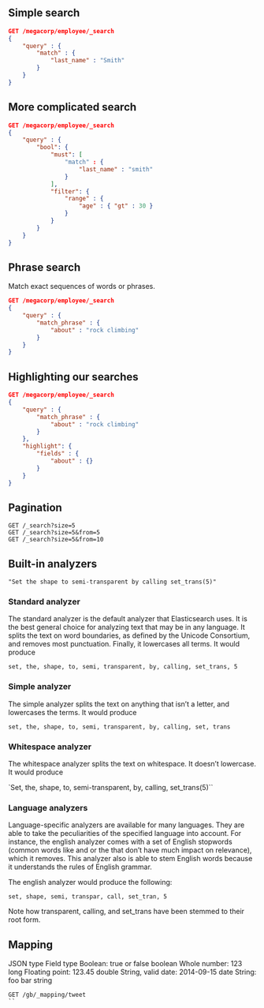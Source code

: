 ## Simple search

```json
GET /megacorp/employee/_search
{
    "query" : {
        "match" : {
            "last_name" : "Smith"
        }
    }
}
```

## More complicated search

```json
GET /megacorp/employee/_search
{
    "query" : {
        "bool": {
            "must": [
                "match" : {
                    "last_name" : "smith"
                }
            ],
            "filter": {
                "range" : {
                    "age" : { "gt" : 30 }
                }
            }
        }
    }
}
```

## Phrase search

Match exact sequences of words or phrases.

```json
GET /megacorp/employee/_search
{
    "query" : {
        "match_phrase" : {
            "about" : "rock climbing"
        }
    }
}
```

## Highlighting our searches

```json
GET /megacorp/employee/_search
{
    "query" : {
        "match_phrase" : {
            "about" : "rock climbing"
        }
    },
    "highlight": {
        "fields" : {
            "about" : {}
        }
    }
}
```

## Pagination

```
GET /_search?size=5
GET /_search?size=5&from=5
GET /_search?size=5&from=10
```

## Built-in analyzers

```
"Set the shape to semi-transparent by calling set_trans(5)"
```

### Standard analyzer

The standard analyzer is the default analyzer that Elasticsearch uses. It is the best general choice for analyzing text that may be in any language. It splits the text on word boundaries, as defined by the Unicode Consortium, and removes most punctuation. Finally, it lowercases all terms. It would produce

`set, the, shape, to, semi, transparent, by, calling, set_trans, 5`

### Simple analyzer
The simple analyzer splits the text on anything that isn’t a letter, and lowercases the terms. It would produce

`set, the, shape, to, semi, transparent, by, calling, set, trans`

### Whitespace analyzer
The whitespace analyzer splits the text on whitespace. It doesn’t lowercase. It would produce

`Set, the, shape, to, semi-transparent, by, calling, set_trans(5)``

### Language analyzers

Language-specific analyzers are available for many languages. They are able to take the peculiarities of the specified language into account. For instance, the english analyzer comes with a set of English stopwords (common words like and or the that don’t have much impact on relevance), which it removes. This analyzer also is able to stem English words because it understands the rules of English grammar.

The english analyzer would produce the following:

`set, shape, semi, transpar, call, set_tran, 5`

Note how transparent, calling, and set_trans have been stemmed to their root form.

## Mapping

JSON type                                   Field type
Boolean: true or false                      boolean
Whole number: 123                           long
Floating point: 123.45                      double
String, valid date: 2014-09-15              date
String: foo bar                             string

```
GET /gb/_mapping/tweet
``
